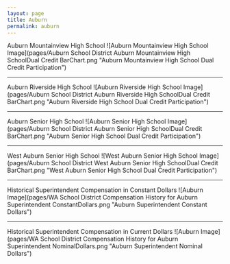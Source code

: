 ```yaml
---
layout: page
title: Auburn
permalink: auburn
---
```



Auburn Mountainview High School
![Auburn Mountainview High School Image](pages/Auburn School District Auburn Mountainview High SchoolDual Credit BarChart.png "Auburn Mountainview High School Dual Credit Participation")

___

Auburn Riverside High School
![Auburn Riverside High School Image](pages/Auburn School District Auburn Riverside High SchoolDual Credit BarChart.png "Auburn Riverside High School Dual Credit Participation")

___

Auburn Senior High School
![Auburn Senior High School Image](pages/Auburn School District Auburn Senior High SchoolDual Credit BarChart.png "Auburn Senior High School Dual Credit Participation")

___

West Auburn Senior High School
![West Auburn Senior High School Image](pages/Auburn School District West Auburn Senior High SchoolDual Credit BarChart.png "West Auburn Senior High School Dual Credit Participation")

___

Historical Superintendent Compensation in Constant Dollars
![Auburn Image](pages/WA School District Compensation History for Auburn Superintendent ConstantDollars.png "Auburn Superintendent Constant Dollars")

___

Historical Superintendent Compensation in Current Dollars
![Auburn Image](pages/WA School District Compensation History for Auburn Superintendent NominalDollars.png "Auburn Superintendent Nominal Dollars")